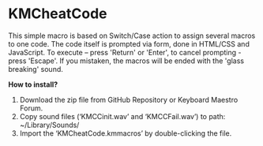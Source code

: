 # KMCheatCode


This simple macro is based on Switch/Case action to assign several macros to one code. The code itself is prompted via form, done in HTML/CSS and JavaScript. To execute – press 'Return' or 'Enter', to cancel prompting - press 'Escape'.
If you mistaken, the macros will be ended with the 'glass breaking' sound.

**How to install?**
1. Download the zip file from GitHub Repository or Keyboard Maestro Forum.
2. Copy sound files (‘KMCCinit.wav’ and ‘KMCCFail.wav’) to path: ~/Library/Sounds/
3. Import the ‘KMCheatCode.kmmacros’ by double-clicking the file.
